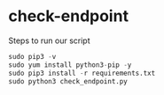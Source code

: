 # check-endpoint

Steps to run our script

```python
sudo pip3 -v
sudo yum install python3-pip -y
sudo pip3 install -r requirements.txt
sudo python3 check_endpoint.py

```
